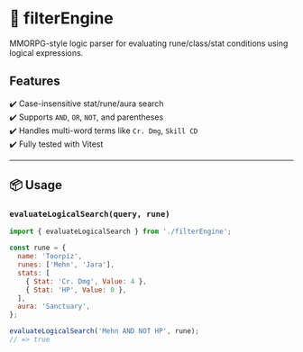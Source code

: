 # 🧠 filterEngine

MMORPG-style logic parser for evaluating rune/class/stat conditions using logical expressions.

## Features

✔️ Case-insensitive stat/rune/aura search  
✔️ Supports `AND`, `OR`, `NOT`, and parentheses  
✔️ Handles multi-word terms like `Cr. Dmg`, `Skill CD`  
✔️ Fully tested with Vitest

---

## 📦 Usage

### `evaluateLogicalSearch(query, rune)`

```js
import { evaluateLogicalSearch } from './filterEngine';

const rune = {
  name: 'Toorpiz',
  runes: ['Mehn', 'Jara'],
  stats: [
    { Stat: 'Cr. Dmg', Value: 4 },
    { Stat: 'HP', Value: 0 },
  ],
  aura: 'Sanctuary',
};

evaluateLogicalSearch('Mehn AND NOT HP', rune);
// => true
